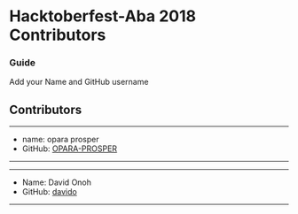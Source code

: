 # Hacktoberfest-Aba 2018 Contributors

### Guide
Add your Name and GitHub username 

## Contributors

---
- name: opara prosper
- GitHub: [OPARA-PROSPER](https://github.com/OPARA-PROSPER)
---

---
- Name: David Onoh
- GitHub: [davido](https://github.com/OPARA-PROSPER)
---